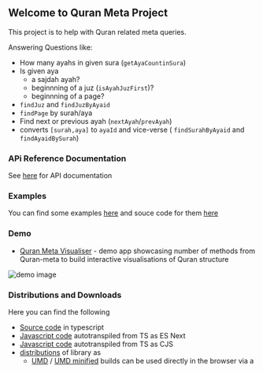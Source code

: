 ## Welcome to Quran Meta Project

This project is to help with Quran related meta queries. 

Answering Questions like:

* How many ayahs in given sura (`getAyaCountinSura`)
* Is given aya 
  * a sajdah ayah?
  * beginnning of a juz (`isAyahJuzFirst`)?
  * beginnning of a page? 
* `findJuz` and `findJuzByAyaid`
* `findPage` by surah/aya
* Find next or previous ayah (`nextAyah`/`prevAyah`)
* converts `[surah,aya]` to `ayaId` and vice-verse ( `findSurahByAyaid` and  `findAyaidBySurah`) 

### APi Reference Documentation

See [here](https://quran-center.github.io/quran-meta/docs/globals.html) for API documentation

### Examples
You can find some examples [here](https://quran-center.github.io/quran-meta/examples/) and souce code for them [here](https://github.com/quran-center/quran-meta/tree/master/examples)

### Demo
* [Quran Meta Visualiser](https://codesandbox.io/s/quran-visualiser-p3zjd) - demo app showcasing number of methods from Quran-meta to build interactive visualisations of Quran structure

![demo image](https://quran-center.github.io/quran-meta/examples/demo-quran-visualiser.jpg)

### Distributions and Downloads

Here you can find the following
* [Source code](https://github.com/quran-center/quran-meta/tree/master/src) in typescript
* [Javascript code](https://github.com/quran-center/quran-meta/tree/master/lib_esnext) autotranspiled from TS as ES Next
* [Javascript code](https://github.com/quran-center/quran-meta/tree/master/lib) autotranspiled from TS as CJS
* [distributions](https://github.com/quran-center/quran-meta/tree/master/dist) of library as 
   *   [UMD](https://quran-center.github.io/quran-meta/dist/quran-meta.js) / [UMD minified](https://quran-center.github.io/quran-meta/dist/quran-meta.min.js) builds can be used directly in the browser via a <script>
   * [CommonJS](https://quran-center.github.io/quran-meta/dist/quran-meta.common.js)  for use with older bundlers like browserify or webpack
   * [ESM](https://quran-center.github.io/quran-meta/dist/quran-meta.esm.js)  for use with modern bundlers like webpack 2 or Rollup
   * [ESM Browser](https://quran-center.github.io/quran-meta/dist/quran-meta.esm.browser.js)/[ESM Browser minified](https://quran-center.github.io/quran-meta/dist/quran-meta.esm.browser.min.js)   for direct imports in modern browsers via <script type="module">


### Similar projects & Acknowledgements


* During initial development some metadata was used from [Tanzil](http://tanzil.net/) project
* [Al Quran Cloud](https://alquran.cloud/)
* [Quran Metadata](https://github.com/alquran-foundation/DataExchangeProject/wiki/Quran-meta-data)
* [Koran Center](https://www.koran.center) this JS package was developed while developing Koran.center and then was exported as a separate library for common use and benefit